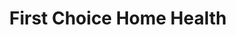 ---
title: "First Choice Home Health"
url: /bozeman/first-choice-home-health/
shop: medical supply
---
